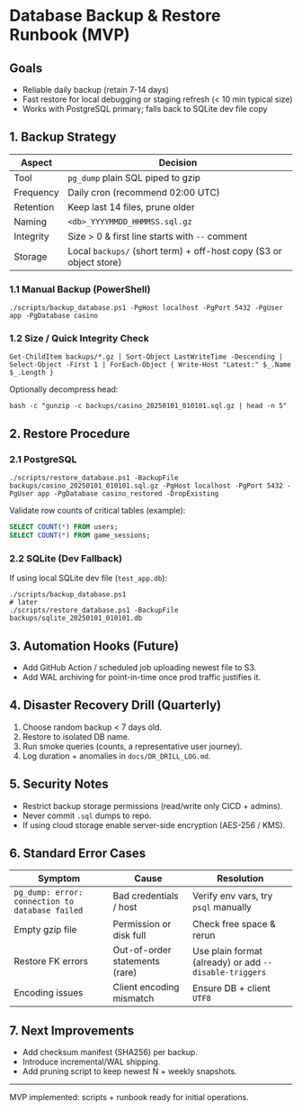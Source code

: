# Database Backup & Restore Runbook (MVP)

## Goals
- Reliable daily backup (retain 7-14 days)
- Fast restore for local debugging or staging refresh (< 10 min typical size)
- Works with PostgreSQL primary; falls back to SQLite dev file copy

## 1. Backup Strategy
| Aspect | Decision |
|--------|----------|
| Tool | `pg_dump` plain SQL piped to gzip |
| Frequency | Daily cron (recommend 02:00 UTC) |
| Retention | Keep last 14 files, prune older |
| Naming | `<db>_YYYYMMDD_HHMMSS.sql.gz` |
| Integrity | Size > 0 & first line starts with `--` comment |
| Storage | Local `backups/` (short term) + off-host copy (S3 or object store) |

### 1.1 Manual Backup (PowerShell)
```
./scripts/backup_database.ps1 -PgHost localhost -PgPort 5432 -PgUser app -PgDatabase casino
```

### 1.2 Size / Quick Integrity Check
```
Get-ChildItem backups/*.gz | Sort-Object LastWriteTime -Descending | Select-Object -First 1 | ForEach-Object { Write-Host "Latest:" $_.Name $_.Length }
```
Optionally decompress head:
```
bash -c "gunzip -c backups/casino_20250101_010101.sql.gz | head -n 5"
```

## 2. Restore Procedure
### 2.1 PostgreSQL
```
./scripts/restore_database.ps1 -BackupFile backups/casino_20250101_010101.sql.gz -PgHost localhost -PgPort 5432 -PgUser app -PgDatabase casino_restored -DropExisting
```
Validate row counts of critical tables (example):
```sql
SELECT COUNT(*) FROM users;
SELECT COUNT(*) FROM game_sessions;
```

### 2.2 SQLite (Dev Fallback)
If using local SQLite dev file (`test_app.db`):
```
./scripts/backup_database.ps1
# later
./scripts/restore_database.ps1 -BackupFile backups/sqlite_20250101_010101.db
```

## 3. Automation Hooks (Future)
- Add GitHub Action / scheduled job uploading newest file to S3.
- Add WAL archiving for point-in-time once prod traffic justifies it.

## 4. Disaster Recovery Drill (Quarterly)
1. Choose random backup < 7 days old.
2. Restore to isolated DB name.
3. Run smoke queries (counts, a representative user journey).
4. Log duration + anomalies in `docs/DR_DRILL_LOG.md`.

## 5. Security Notes
- Restrict backup storage permissions (read/write only CICD + admins).
- Never commit `.sql` dumps to repo.
- If using cloud storage enable server-side encryption (AES-256 / KMS).

## 6. Standard Error Cases
| Symptom | Cause | Resolution |
|---------|-------|------------|
| `pg_dump: error: connection to database failed` | Bad credentials / host | Verify env vars, try `psql` manually |
| Empty gzip file | Permission or disk full | Check free space & rerun |
| Restore FK errors | Out-of-order statements (rare) | Use plain format (already) or add `--disable-triggers` |
| Encoding issues | Client encoding mismatch | Ensure DB + client `UTF8` |

## 7. Next Improvements
- Add checksum manifest (SHA256) per backup.
- Introduce incremental/WAL shipping.
- Add pruning script to keep newest N + weekly snapshots.

---
MVP implemented: scripts + runbook ready for initial operations.
